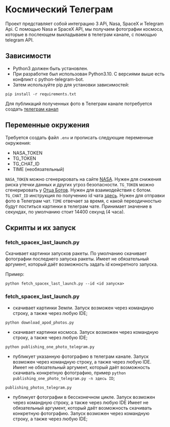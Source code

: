 # Космический Телеграм
Проект представляет собой интеграцию 3 APi, Nasa, SpaceX и Telegram Api. С помощью Nasa и SpaceX API, мы получаем фотографии космоса, которые в послеющем выкладываем в телеграм канале, с помощью telegram API.
## Зависимости
- Python3 должен быть установлен.
- При разработке был использован Python3.10. С версиями выше есть конфликт c python-telegram-bot.
- Затем используйте pip для установки зависимостей:
```
pip install -r requirements.txt
```
Для публикаций полученных фото в Телеграм канале потребуется создать [телеграм канал](https://smmplanner.com/blog/otlozhennyj-posting-v-telegram/)

## Переменные окружения
Требуется создать файл `.env` и прописать следующие переменные окружения:
- NASA_TOKEN
- TG_TOKEN
- TG_CHAT_ID
- TIME (необязательный)

`NASA_TOKEN` можно сгенерировать на сайте [NASA](https://api.nasa.gov). Нужен для снижения риска утечки данных и других угроз безопасности.
`TG_TOKEN` можно сгенерировать у [Отца Ботов](https://telegram.me/BotFather). Нужен для взаимодействия с ботом.
`TG_CHAT_ID` инструкция по получению id чата [здесь](https://lumpics.ru/how-find-out-chat-id-in-telegram/). Нужен для отправки фото в Телеграм чат.
`TIME` отвечает за время, с какой переодичностью будут поститься картинки в телеграм чате. Принимает значение в секундах, по умолчанию стоит 14400 секунд (4 часа). 

## Скрипты и их запуск
### fetch_spacex_last_launch.py

Cкачивает картинки запусков ракеты. По умолчанию скачивает фотографии последнего запуска ракеты.
Имеет не обязательный аргумент, который даёт возможность задать id конкретного запуска. 

Пример:
```
python fetch_spacex_last_launch.py --id <id запуска>
```
### fetch_spacex_last_launch.py
-  скачивает картинки Земли. Запуск возможен через командную строку, а также через любую IDE;
```
python download_apod_photos.py
```
-  скачивает картинки космоса. Запуск возможен через командную строку, а также через любую IDE;
```
python publishing_one_photo_telegram.py
```
- публикует указанную фотографию в телеграм канале. Запуск возможен через командную строку, а также через любую IDE.
Имеет не обязательный аргумент, который даёт возможность скачивать конкретную фотографию, 
пример `python publishing_one_photo_telegram.py -n здесь ID`;
```
publishing_photos_telegram.py
```
- публикует фотографии в бессконечном цикле. Запуск возможен через командную строку, а также через любую IDE
Имеет не обязательный аргумент, который даёт возможность скачивать конкретную фотографию.
Запуск возможен через командную строку, а также через любую IDE;
```
